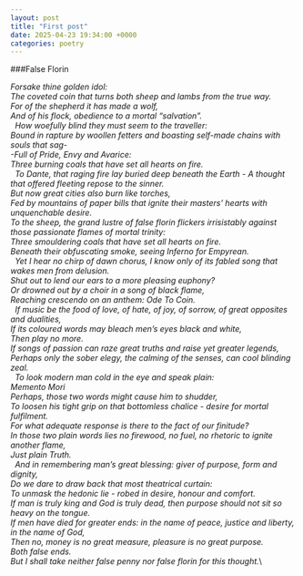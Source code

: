 ```yaml
---
layout: post
title: "First post"
date: 2025-04-23 19:34:00 +0000
categories: poetry
---
```


###False Florin

*Forsake thine golden idol:*\
*The coveted coin that turns both sheep and lambs from the true way.*\
*For of the shepherd it has made a wolf,*\
*And of his flock, obedience to a mortal “salvation”.*\
 
*How woefully blind they must seem to the traveller:*\
*Bound in rapture by woollen fetters and boasting self-made chains with souls that sag-*\
*-Full of Pride, Envy and Avarice:*\
*Three burning coals that have set all hearts on fire.*\
 
*To Dante, that raging fire lay buried deep beneath the Earth - A thought that offered fleeting repose to the sinner.*\
*But now great cities also burn like torches,*\
*Fed by mountains of paper bills that ignite their masters’ hearts with unquenchable desire.*\
*To the sheep, the grand lustre of false florin flickers irrisistably against those passionate flames of mortal trinity:*\
*Three smouldering coals that have set all hearts on fire.*\
*Beneath their obfuscating smoke, seeing Inferno for Empyrean.*\
 
*Yet I hear no chirp of dawn chorus, I know only of its fabled song that wakes men from delusion.*\
*Shut out to lend our ears to a more pleasing euphony?*\
*Or drowned out by a choir in a song of black flame,*\
*Reaching crescendo on an anthem: Ode To Coin.*\
 
*If music be the food of love, of hate, of joy, of sorrow, of great opposites and dualities,*\
*If its coloured words may bleach men’s eyes black and white,*\
*Then play no more.*\
*If songs of passion can raze great truths and raise yet greater legends,*\
*Perhaps only the sober elegy, the calming of the senses, can cool blinding zeal.*\
 
*To look modern man cold in the eye and speak plain:*\
*Memento Mori*\
*Perhaps, those two words might cause him to shudder,*\
*To loosen his tight grip on that bottomless chalice - desire for mortal fulfilment.*\
*For what adequate response is there to the fact of our finitude?*\
*In those two plain words lies no firewood, no fuel, no rhetoric to ignite another flame,*\
*Just plain Truth.*\
 
*And in remembering man’s great blessing: giver of purpose, form and dignity,*\
*Do we dare to draw back that most theatrical curtain:*\
*To unmask the hedonic lie - robed in desire, honour and comfort.*\
*If man is truly king and God is truly dead, then purpose should not sit so heavy on the tongue.*\
*If men have died for greater ends: in the name of peace, justice and liberty, in the name of God,*\
*Then no, money is no great measure, pleasure is no great purpose.*\
*Both false ends.*\
*But I shall take neither false penny nor false florin for this thought.*\

